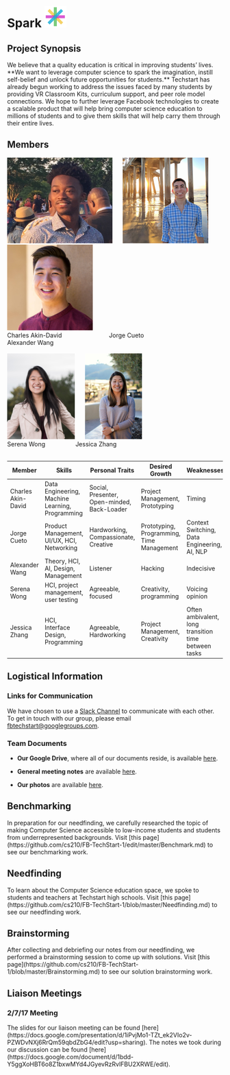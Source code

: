 
<div><h1> Spark <img src="Logo.png" height="50"></h1></div>
<h2> Project Synopsis </h2>
We believe that a quality education is critical in improving students’ lives. **We want to leverage computer science to spark the imagination, instill self-belief and unlock future opportunities for students.** Techstart has already begun working to address the issues faced by many students by providing VR Classroom Kits, curriculum support, and peer role model connections. We hope to further leverage Facebook technologies to create a scalable product that will help bring computer science education to millions of students and to give them skills that will help carry them through their entire lives.
<h2> Members </h2>
<div><img src="charles_portrait.jpg" height="200">&nbsp;&nbsp;&nbsp;&nbsp;&nbsp;&nbsp;<img src="jorge_portrait.jpg" height="200">&nbsp;&nbsp;&nbsp;&nbsp;&nbsp;&nbsp;<img src="alex_portrait.jpg" height="200"></div>
Charles Akin-David &nbsp;&nbsp;&nbsp;&nbsp;&nbsp;&nbsp;&nbsp;&nbsp;&nbsp;&nbsp;&nbsp;&nbsp;&nbsp;&nbsp;&nbsp;&nbsp;&nbsp;&nbsp;&nbsp;&nbsp;&nbsp;&nbsp;&nbsp;&nbsp;&nbsp;&nbsp; Jorge Cueto &nbsp;&nbsp;&nbsp;&nbsp;&nbsp;&nbsp;&nbsp;&nbsp;&nbsp;&nbsp;&nbsp;&nbsp;&nbsp;&nbsp;&nbsp;&nbsp;&nbsp;&nbsp;&nbsp;&nbsp;&nbsp;&nbsp;&nbsp;&nbsp;&nbsp;&nbsp;&nbsp;&nbsp; Alexander Wang <br><br>
<div><img src="serena_portrait.png" height="200">&nbsp;&nbsp;&nbsp;&nbsp;&nbsp;&nbsp;<img src="jess_portrait.png" height="200"></div>
Serena Wong &nbsp;&nbsp;&nbsp;&nbsp;&nbsp;&nbsp;&nbsp;&nbsp;&nbsp;&nbsp;&nbsp;&nbsp;&nbsp;&nbsp;&nbsp;&nbsp; Jessica Zhang<br><br>

<table><thead>
<tr>
<th>Member</th>
<th>Skills</th>
<th>Personal Traits</th>
<th>Desired Growth</th>
<th>Weaknesses</th>
<th>Hat Color</th>
</tr>
</thead><tbody>
<tr>
<td>Charles Akin-David</td>
<td>Data Engineering, Machine Learning, Programming</td>
<td>Social, Presenter, Open-minded, Back-Loader</td>
<td>Project Management, Prototyping</td>
<td>Timing</td>
<td>Blue</td>
</tr>
<tr>
<td>Jorge Cueto</td>
<td>Product Management, UI/UX, HCI, Networking</td>
<td>Hardworking, Compassionate, Creative </td>
<td>Prototyping, Programming, Time Management</td>
<td>Context Switching, Data Engineering, AI, NLP</td>
<td>Green</td>
</tr>
<tr>
<td>Alexander Wang</td>
<td>Theory, HCI, AI, Design, Management</td>
<td>Listener</td>
<td>Hacking</td>
<td>Indecisive</td>
<td>Blue</td>
</tr>
<tr>
<td>Serena Wong</td>
<td>HCI, project management, user testing</td>
<td>Agreeable, focused</td>
<td>Creativity, programming</td>
<td>Voicing opinion</td>
<td>Blue</td>
</tr>
<tr>
<td>Jessica Zhang</td>
<td>HCI, Interface Design, Programming</td>
<td>Agreeable, Hardworking</td>
<td>Project Management, Creativity</td>
<td>Often ambivalent, long transition time between tasks</td>
<td>White</td>
</tr>
</tbody></table>
<h2> Logistical Information </h2>

<h3> Links for Communication </h3>

We have chosen to use a <a href="https://fbtechstart.slack.com/" target="_blank">Slack Channel</a> to communicate with each other. <br>
To get in touch with our group, please email <a href="fbtechstart@googlegroups.com" target="_blank">fbtechstart@googlegroups.com</a>.

<h3> Team Documents </h3>

* **Our Google Drive**, where all of our documents reside, is available [here](https://drive.google.com/open?id=0B45cqVzuDnYdN19jclVoazF1cXc).

* **General meeting notes** are available [here](https://drive.google.com/open?id=0B45cqVzuDnYdb1cxTlBqVXF2WXM).

* **Our photos** are available [here](https://drive.google.com/drive/u/1/folders/0B45cqVzuDnYdYkY1aFk4ZWNpams).

<h2> Benchmarking </h2>
In preparation for our needfinding, we carefully researched the topic of making Computer Science accessible to low-income students and students from underrepresented backgrounds. Visit [this page](https://github.com/cs210/FB-TechStart-1/edit/master/Benchmark.md) to see our benchmarking work.

<h2> Needfinding </h2>
To learn about the Computer Science education space, we spoke to students and teachers at Techstart high schools. Visit [this page](https://github.com/cs210/FB-TechStart-1/blob/master/Needfinding.md) to see our needfinding work.

<h2> Brainstorming </h2>
After collecting and debriefing our notes from our needfinding, we performed a brainstorming session to come up with solutions. Visit [this page](https://github.com/cs210/FB-TechStart-1/blob/master/Brainstorming.md) to see our solution brainstorming work.

<h2> Liaison Meetings </h2>
<h3> 2/7/17 Meeting </h3> 
The slides for our liaison meeting can be found [here](https://docs.google.com/presentation/d/1iPvjMo1-TZt_ek2VIo2v-PZWDvNXj6RrQm59qbdZbG4/edit?usp=sharing).
The notes we took during our discussion can be found [here](https://docs.google.com/document/d/1bdd-Y5ggXoHBT6o8Z1bxwMYd4JGyevRzRvlFBU2XRWE/edit).


